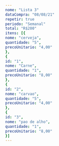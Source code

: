 ```yaml
---
nome: "Lista 3"
dataCompra: "08/08/21"
repetir: true
periodo: "Semanal"
total: "R$200"
itens: [{
nome: "cerveja",
quantidade: "5",
precoUnitario: "4,00"
},
{
id: "1",
nome: "Carne",
quantidade: "1",
precoUnitario: "8,00"
},
{
id: "2",
nome: "carvao",
quantidade: "5",
precoUnitario: "4,00"
},
{
id: "3",
nome: "pao de alho",
quantidade: "1",
precoUnitario: "8,00"
}]
---
```

